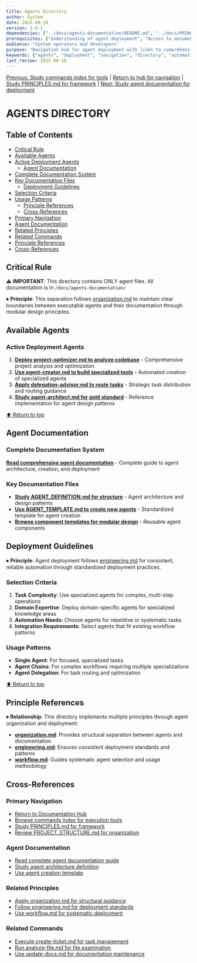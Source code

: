```yaml
---
title: Agents Directory
author: System
date: 2025-08-18
version: 1.0.1
dependencies: ["../docs/agents-documentation/README.md", "../docs/PRINCIPLES.md"]
prerequisites: ["Understanding of agent deployment", "Access to documentation system"]
audience: "System operators and developers"
purpose: "Navigation hub for agent deployment with links to comprehensive documentation"
keywords: ["agents", "deployment", "navigation", "directory", "automation"]
last_review: 2025-08-18
---
```


[Previous: Study commands index for tools](../commands/index.md) | [Return to hub for navigation](../docs/index.md) | [Study PRINCIPLES.md for framework](../docs/PRINCIPLES.md) | [Next: Study agent documentation for deployment](../docs/agents-documentation/README.md)

# AGENTS DIRECTORY

## Table of Contents
  - [Critical Rule](#critical-rule)
  - [Available Agents](#available-agents)
- [Active Deployment Agents](#active-deployment-agents)
  - [Agent Documentation](#agent-documentation)
- [Complete Documentation System](#complete-documentation-system)
- [Key Documentation Files](#key-documentation-files)
  - [Deployment Guidelines](#deployment-guidelines)
- [Selection Criteria](#selection-criteria)
- [Usage Patterns](#usage-patterns)
  - [Principle References](#principle-references)
  - [Cross-References](#cross-references)
- [Primary Navigation](#primary-navigation)
- [Agent Documentation](#agent-documentation)
- [Related Principles](#related-principles)
- [Related Commands](#related-commands)
- [Principle References](#principle-references)
- [Cross-References](#cross-references)

## Critical Rule

⚠️ **IMPORTANT**: This directory contains ONLY agent files. All documentation is in `/docs/agents-documentation/`

⏺ **Principle**:  This separation follows [organization.md](../docs/principles/organization.md) to maintain clear boundaries between executable agents and their documentation through modular design principles.

## Available Agents

### Active Deployment Agents
1. **[Deploy project-optimizer.md to analyze codebase](project-optimizer.md)** - Comprehensive project analysis and optimization
2. **[Use agent-creator.md to build specialized tools](agent-creator.md)** - Automated creation of specialized agents 
3. **[Apply delegation-advisor.md to route tasks](delegation-advisor.md)** - Strategic task distribution and routing guidance
4. **[Study agent-architect.md for gold standard](agent-architect.md)** - Reference implementation for agent design patterns

[⬆ Return to top](#agents-directory)

## Agent Documentation

### Complete Documentation System
**[Read comprehensive agent documentation](../docs/agents-documentation/README.md)** - Complete guide to agent architecture, creation, and deployment

### Key Documentation Files
- **[Study AGENT_DEFINITION.md for structure](../docs/agents-documentation/AGENT_DEFINITION.md)** - Agent architecture and design patterns
- **[Use AGENT_TEMPLATE.md to create new agents](../docs/agents-documentation/AGENT_TEMPLATE.md)** - Standardized template for agent creation
- **[Browse component templates for modular design](../docs/agents-documentation/templates/components/COMPONENT_USAGE.md)** - Reusable agent components

## Deployment Guidelines

⏺ **Principle**:  Agent deployment follows [engineering.md](../docs/principles/engineering.md) for consistent, reliable automation through standardized deployment practices.

### Selection Criteria
1. **Task Complexity**: Use specialized agents for complex, multi-step operations
2. **Domain Expertise**: Deploy domain-specific agents for specialized knowledge areas
3. **Automation Needs**: Choose agents for repetitive or systematic tasks
4. **Integration Requirements**: Select agents that fit existing workflow patterns

### Usage Patterns
- **Single Agent**: For focused, specialized tasks
- **Agent Chains**: For complex workflows requiring multiple specializations
- **Agent Delegation**: For task routing and optimization

[⬆ Return to top](#agents-directory)

## Principle References

⏺ **Relationship**: This directory implements multiple principles through agent organization and deployment:
- **[organization.md](../docs/principles/organization.md)**: Provides structural separation between agents and documentation
- **[engineering.md](../docs/principles/engineering.md)**: Ensures consistent deployment standards and patterns
- **[workflow.md](../docs/principles/workflow.md)**: Guides systematic agent selection and usage methodology

## Cross-References

### Primary Navigation
- [Return to Documentation Hub](../docs/index.md)
- [Browse commands index for execution tools](../commands/index.md) 
- [Study PRINCIPLES.md for framework](../docs/PRINCIPLES.md)
- [Review PROJECT_STRUCTURE.md for organization](../PROJECT_STRUCTURE.md)

### Agent Documentation
- [Read complete agent documentation guide](../docs/agents-documentation/README.md)
- [Study agent architecture definition](../docs/agents-documentation/AGENT_DEFINITION.md)
- [Use agent creation template](../docs/agents-documentation/AGENT_TEMPLATE.md)

### Related Principles
- [Apply organization.md for structural guidance](../docs/principles/organization.md)
- [Follow engineering.md for deployment standards](../docs/principles/engineering.md)
- [Use workflow.md for systematic deployment](../docs/principles/workflow.md)

### Related Commands
- [Execute create-ticket.md for task management](../commands/create-ticket.md)
- [Run analyze-file.md for file examination](../commands/analyze-file.md)
- [Use update-docs.md for documentation maintenance](../commands/update-docs.md)

